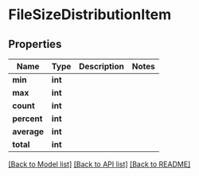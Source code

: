 # FileSizeDistributionItem


## Properties
Name | Type | Description | Notes
------------ | ------------- | ------------- | -------------
**min** | **int** |  | 
**max** | **int** |  | 
**count** | **int** |  | 
**percent** | **int** |  | 
**average** | **int** |  | 
**total** | **int** |  | 

[[Back to Model list]](../#documentation-for-models) [[Back to API list]](../#documentation-for-api-endpoints) [[Back to README]](../)


